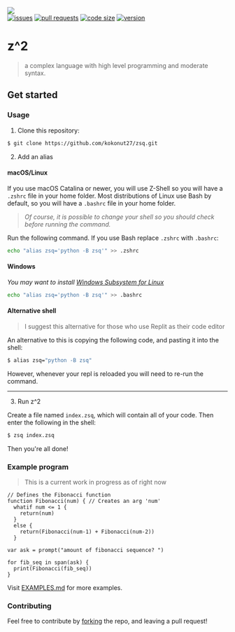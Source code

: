 [<img src="https://github.com/kokonut27/zsq/blob/main/docs/media/temp_logo.jpeg"/>](https://github.com/kokonut27/zsq)
<br>
[![issues](https://img.shields.io/github/issues/kokonut27/zsq)](https://github.com/kokonut27/zsq/issues)
[![pull requests](https://img.shields.io/github/issues-pr/kokonut27/zsq)](https://github.com/kokonut27/zsq/pulls)
[![code size](https://img.shields.io/github/languages/code-size/kokonut27/zsq)](https://github.com/kokonut27/zsq)
[![version](https://img.shields.io/badge/version-0.1.3-orange)](https://github.com/kokonut27/zsq/releases)

# z^2
> a complex language with high level programming and moderate syntax.

## Get started
### Usage
1. Clone this repository: 
```zsh
$ git clone https://github.com/kokonut27/zsq.git
```

2. Add an alias

#### macOS/Linux
If you use macOS Catalina or newer, you will use Z-Shell so you will have a `.zshrc` file in your home folder. Most distributions of Linux use Bash by default, so you will have a `.bashrc` file in your home folder. 
> *Of course, it is possible to change your shell so you should check before running the command.*

Run the following command. If you use Bash replace `.zshrc` with `.bashrc`:
```zsh
echo "alias zsq='python -B zsq'" >> .zshrc
```

#### Windows
*You may want to install [Windows Subsystem for Linux](https://docs.microsoft.com/en-us/windows/wsl/install)*

```zsh
echo "alias zsq='python -B zsq'" >> .bashrc
```

#### Alternative shell
> I suggest this alternative for those who use Replit as their code editor

An alternative to this is copying the following code, and pasting it into the shell:
```zsh
$ alias zsq="python -B zsq"
```
However, whenever your repl is reloaded you will need to re-run the command.

--- 

3. Run z^2

Create a file named `index.zsq`, which will contain all of your code. Then enter the following in the shell:
```zsh
$ zsq index.zsq
```
Then you're all done!

### Example program
> This is a current work in progress as of right now

```
// Defines the Fibonacci function
function Fibonacci(num) { // Creates an arg 'num'
  whatif num <= 1 {
    return(num)
  }
  else {
    return(Fibonacci(num-1) + Fibonacci(num-2))
  }

var ask = prompt("amount of fibonacci sequence? ")

for fib_seq in span(ask) {
  print(Fibonacci(fib_seq))
}
```

Visit [EXAMPLES.md](https://github.com/kokonut27/zsq/tree/main/examples) for more examples.

### Contributing
Feel free to contribute by [forking](https://github.com/kokonut27/zsq/network/members) the repo, and leaving a pull request!
